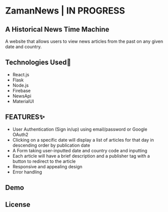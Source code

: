 # ZamanNews | IN PROGRESS
## A Historical News Time Machine

A website that allows users to view news articles from the past on any given date and country.

## Technologies Used🔧
- React.js
- Flask
- Node.js
- Firebase
- NewsApi
- MaterialUI

## FEATURES✨
- User Authentication (Sign in/up) using email/password or Google OAuth2 
- Clicking on a specific date will display a list of articles for that day in descending order by publication date
- A Form taking user-inputted date and country code and inputting 
- Each article will have a brief description and a publisher tag with a button to redirect to the article
- Responsive and appealing design
- Error handling

## Demo

## License


